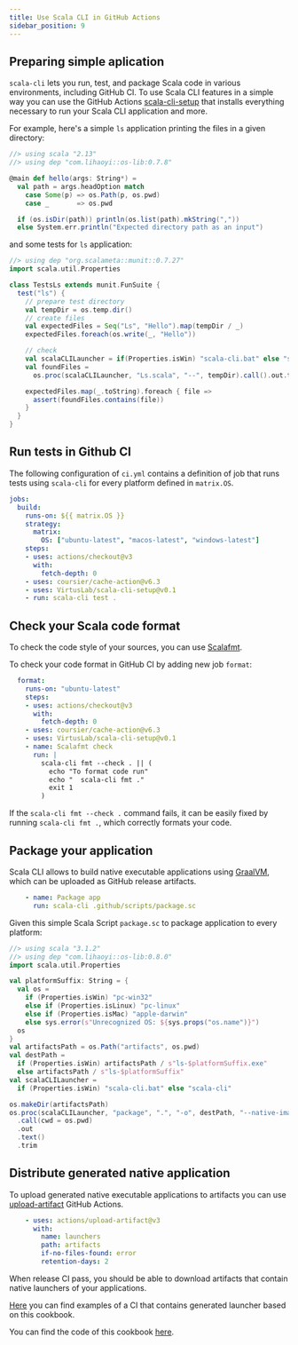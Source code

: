 ```yaml
---
title: Use Scala CLI in GitHub Actions
sidebar_position: 9
---
```


## Preparing simple aplication

`scala-cli` lets you run, test, and package Scala code in various environments, including GitHub CI. 
To use Scala CLI features in a simple way you can use the GitHub Actions [scala-cli-setup](https://github.com/VirtusLab/scala-cli-setup) that installs everything necessary to run your Scala CLI application and more.

For example, here's a simple `ls` application printing the files in a given directory:
```scala title=Ls.scala
//> using scala "2.13"
//> using dep "com.lihaoyi::os-lib:0.7.8"

@main def hello(args: String*) =
  val path = args.headOption match
    case Some(p) => os.Path(p, os.pwd)
    case _       => os.pwd

  if (os.isDir(path)) println(os.list(path).mkString(","))
  else System.err.println("Expected directory path as an input")
```

and some tests for `ls` application:

```scala title=TestsLs.test.scala
//> using dep "org.scalameta::munit::0.7.27"
import scala.util.Properties

class TestsLs extends munit.FunSuite {
  test("ls") {
    // prepare test directory
    val tempDir = os.temp.dir()
    // create files
    val expectedFiles = Seq("Ls", "Hello").map(tempDir / _)
    expectedFiles.foreach(os.write(_, "Hello"))

    // check
    val scalaCLILauncher = if(Properties.isWin) "scala-cli.bat" else "scala-cli"
    val foundFiles =
      os.proc(scalaCLILauncher, "Ls.scala", "--", tempDir).call().out.trim()

    expectedFiles.map(_.toString).foreach { file =>
      assert(foundFiles.contains(file))
    }
  }
}

```

## Run tests in Github CI

The following configuration of `ci.yml` contains a definition of job that runs tests using `scala-cli` for every platform defined in `matrix.OS`.

```yaml
jobs:
  build:
    runs-on: ${{ matrix.OS }}
    strategy:
      matrix:
        OS: ["ubuntu-latest", "macos-latest", "windows-latest"]
    steps:
    - uses: actions/checkout@v3
      with:
        fetch-depth: 0
    - uses: coursier/cache-action@v6.3
    - uses: VirtusLab/scala-cli-setup@v0.1
    - run: scala-cli test .
```

## Check your Scala code format

To check the code style of your sources, you can use [Scalafmt](https://scalameta.org/scalafmt/). 


To check your code format in GitHub CI by adding new job `format`:
```yaml
  format:
    runs-on: "ubuntu-latest"
    steps:
    - uses: actions/checkout@v3
      with:
        fetch-depth: 0
    - uses: coursier/cache-action@v6.3
    - uses: VirtusLab/scala-cli-setup@v0.1
    - name: Scalafmt check
      run: |
        scala-cli fmt --check . || (
          echo "To format code run"
          echo "  scala-cli fmt ."
          exit 1
        )
```

If the `scala-cli fmt --check .` command fails, it can be easily fixed by running `scala-cli fmt .`, which correctly formats your code.

## Package your application

Scala CLI allows to build native executable applications using [GraalVM](https://www.graalvm.org), which can be uploaded as GitHub release artifacts.

```yaml
    - name: Package app
      run: scala-cli .github/scripts/package.sc
```

Given this simple Scala Script `package.sc` to package application to every platform:
```scala title=package.sc
//> using scala "3.1.2"
//> using dep "com.lihaoyi::os-lib:0.8.0"
import scala.util.Properties

val platformSuffix: String = {
  val os =
    if (Properties.isWin) "pc-win32"
    else if (Properties.isLinux) "pc-linux"
    else if (Properties.isMac) "apple-darwin"
    else sys.error(s"Unrecognized OS: ${sys.props("os.name")}")
  os
}
val artifactsPath = os.Path("artifacts", os.pwd)
val destPath =
  if (Properties.isWin) artifactsPath / s"ls-$platformSuffix.exe"
  else artifactsPath / s"ls-$platformSuffix"
val scalaCLILauncher =
  if (Properties.isWin) "scala-cli.bat" else "scala-cli"

os.makeDir(artifactsPath)
os.proc(scalaCLILauncher, "package", ".", "-o", destPath, "--native-image")
  .call(cwd = os.pwd)
  .out
  .text()
  .trim
```


## Distribute generated native application

To upload generated native executable applications to artifacts you can use [upload-artifact](https://github.com/actions/upload-artifact) GitHub Actions.

```yaml
    - uses: actions/upload-artifact@v3
      with:
        name: launchers
        path: artifacts
        if-no-files-found: error
        retention-days: 2
```

When release CI pass, you should be able to download artifacts that contain native launchers of your applications.

[Here](https://github.com/lwronski/ls-scala-cli-demo/actions/runs/2376334882) you can find examples of a CI that contains generated launcher based on this cookbook.

You can find the code of this cookbook [here](https://github.com/lwronski/ls-scala-cli-demo).